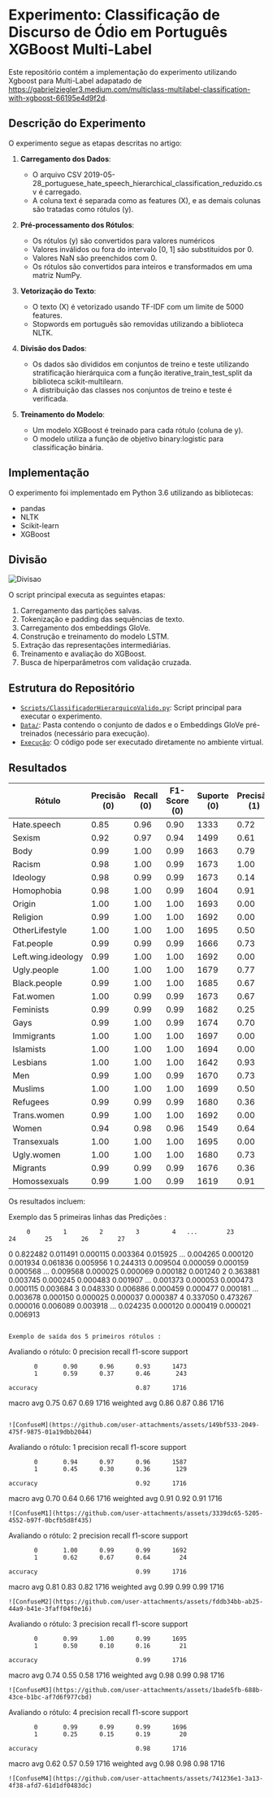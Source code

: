 # Experimento: Classificação de Discurso de Ódio em Português XGBoost Multi-Label

Este repositório contém a implementação do experimento utilizando Xgboost para Multi-Label adapatado de https://gabrielziegler3.medium.com/multiclass-multilabel-classification-with-xgboost-66195e4d9f2d. 

## Descrição do Experimento
O experimento segue as etapas descritas no artigo:

1. **Carregamento dos Dados**:
   - O arquivo CSV 2019-05-28_portuguese_hate_speech_hierarchical_classification_reduzido.csv é carregado.
   - A coluna text é separada como as features (X), e as demais colunas são tratadas como rótulos (y).

2. **Pré-processamento dos Rótulos**:
     - Os rótulos (y) são convertidos para valores numéricos
     - Valores inválidos ou fora do intervalo [0, 1] são substituídos por 0.
     - Valores NaN são preenchidos com 0.
     - Os rótulos são convertidos para inteiros e transformados em uma matriz NumPy.   

3. **Vetorização do Texto**:
   - O texto (X) é vetorizado usando TF-IDF com um limite de 5000 features.
   - Stopwords em português são removidas utilizando a biblioteca NLTK.
      
4. **Divisão dos Dados**:
   - Os dados são divididos em conjuntos de treino e teste utilizando stratificação hierárquica com a função iterative_train_test_split da biblioteca scikit-multilearn.
   - A distribuição das classes nos conjuntos de treino e teste é verificada.
  
5. **Treinamento do Modelo**:
   - Um modelo XGBoost é treinado para cada rótulo (coluna de y).
   - O modelo utiliza a função de objetivo binary:logistic para classificação binária.
     
## Implementação
O experimento foi implementado em Python 3.6 utilizando as bibliotecas:
- pandas
- NLTK
- Scikit-learn
- XGBoost

## Divisão
![Divisao](https://github.com/user-attachments/assets/7da2dc03-7fc2-4680-8d21-094c31f174a9)

O script principal executa as seguintes etapas:
1. Carregamento das partições salvas.
2. Tokenização e padding das sequências de texto.
3. Carregamento dos embeddings GloVe.
4. Construção e treinamento do modelo LSTM.
5. Extração das representações intermediárias.
6. Treinamento e avaliação do XGBoost.
7. Busca de hiperparâmetros com validação cruzada.

## Estrutura do Repositório
- [`Scripts/ClassificadorHierarquicoValido.py`](https://github.com/Carlosbera7/ClassificadorMultiLabel/blob/main/Script/ClassificadorHierarquicoValido.py): Script principal para executar o experimento.
- [`Data/`](https://github.com/Carlosbera7/ClassificadorMultiLabel/tree/main/Data): Pasta contendo o conjunto de dados e o Embeddings GloVe pré-treinados (necessário para execução).
- [`Execução`](https://musical-space-yodel-9rpvjvw9qr39vw4.github.dev/): O código pode ser executado diretamente no ambiente virtual.

## Resultados

| Rótulo | Precisão (0) | Recall (0) | F1-Score (0) | Suporte (0) | Precisão (1) | Recall (1) | F1-Score (1) | Suporte (1) | Acurácia | Macro Avg. (F1) | Weighted Avg. (F1) |
| ------ | ------------ | ---------- | ------------ | ----------- | ------------ | ---------- | ------------ | ----------- | -------- | --------------- | ------------------ |
| Hate.speech      | 0.85         | 0.96       | 0.90         | 1333        | 0.72         | 0.39       | 0.51         | 368         | 0.84     | 0.71            | 0.82               |
| Sexism      | 0.92         | 0.97       | 0.94         | 1499        | 0.61         | 0.37       | 0.46         | 202         | 0.90     | 0.70            | 0.89               |
| Body      | 0.99         | 1.00       | 0.99         | 1663        | 0.79         | 0.68       | 0.73         | 38          | 0.99     | 0.86            | 0.99               |
| Racism      | 0.98         | 1.00       | 0.99         | 1673        | 1.00         | 0.07       | 0.13         | 28          | 0.98     | 0.56            | 0.98               |
| Ideology      | 0.98         | 0.99       | 0.99         | 1673        | 0.14         | 0.07       | 0.10         | 28          | 0.98     | 0.54            | 0.97               |
| Homophobia      | 0.98         | 1.00       | 0.99         | 1604        | 0.91         | 0.64       | 0.75         | 97          | 0.98     | 0.87            | 0.97               |
| Origin      | 1.00         | 1.00       | 1.00         | 1693        | 0.00         | 0.00       | 0.00         | 8           | 0.99     | 0.50            | 0.99               |
| Religion      | 0.99         | 1.00       | 1.00         | 1692        | 0.00         | 0.00       | 0.00         | 9           | 0.99     | 0.50            | 0.99               |
| OtherLifestyle      | 1.00         | 1.00       | 1.00         | 1695        | 0.50         | 0.17       | 0.25         | 6           | 1.00     | 0.62            | 1.00               |
| Fat.people      | 0.99         | 0.99       | 0.99         | 1666        | 0.73         | 0.69       | 0.71         | 35          | 0.99     | 0.85            | 0.99               |
| Left.wing.ideology     | 0.99         | 1.00       | 1.00         | 1692        | 0.00         | 0.00       | 0.00         | 9           | 0.99     | 0.50            | 0.99               |
| Ugly.people     | 1.00         | 1.00       | 1.00         | 1679        | 0.77         | 0.77       | 0.77         | 22          | 0.99     | 0.88            | 0.99               |
| Black.people     | 0.99         | 1.00       | 1.00         | 1685        | 0.67         | 0.12       | 0.21         | 16          | 0.99     | 0.60            | 0.99               |
| Fat.women     | 1.00         | 0.99       | 0.99         | 1673        | 0.67         | 0.79       | 0.72         | 28          | 0.99     | 0.86            | 0.99               |
| Feminists     | 0.99         | 0.99       | 0.99         | 1682        | 0.25         | 0.16       | 0.19         | 19          | 0.99     | 0.59            | 0.98               |
| Gays     | 0.99         | 1.00       | 0.99         | 1674        | 0.70         | 0.26       | 0.38         | 27          | 0.99     | 0.69            | 0.98               |
| Immigrants     | 1.00         | 1.00       | 1.00         | 1697        | 0.00         | 0.00       | 0.00         | 4           | 1.00     | 0.50            | 1.00               |
| Islamists     | 1.00         | 1.00       | 1.00         | 1694        | 0.00         | 0.00       | 0.00         | 7           | 1.00     | 0.50            | 0.99               |
| Lesbians     | 1.00         | 1.00       | 1.00         | 1642        | 0.93         | 0.95       | 0.94         | 59          | 1.00     | 0.97            | 1.00               |
| Men     | 0.99         | 1.00       | 0.99         | 1670        | 0.73         | 0.35       | 0.48         | 31          | 0.99     | 0.74            | 0.98               |
| Muslims     | 1.00         | 1.00       | 1.00         | 1699        | 0.50         | 0.50       | 0.50         | 2           | 1.00     | 0.75            | 1.00               |
| Refugees     | 0.99         | 0.99       | 0.99         | 1680        | 0.36         | 0.38       | 0.37         | 21          | 0.98     | 0.68            | 0.98               |
| Trans.women     | 0.99         | 1.00       | 1.00         | 1692        | 0.00         | 0.00       | 0.00         | 9           | 0.99     | 0.50            | 0.99               |
| Women     | 0.94         | 0.98       | 0.96         | 1549        | 0.64         | 0.36       | 0.46         | 152         | 0.92     | 0.71            | 0.92               |
| Transexuals     | 1.00         | 1.00       | 1.00         | 1695        | 0.00         | 0.00       | 0.00         | 6           | 1.00     | 0.50            | 0.99               |
| Ugly.women     | 1.00         | 1.00       | 1.00         | 1680        | 0.73         | 0.76       | 0.74         | 21          | 0.99     | 0.87            | 0.99               |
| Migrants     | 0.99         | 0.99       | 0.99         | 1676        | 0.36         | 0.36       | 0.36         | 25          | 0.98     | 0.68            | 0.98               |
| Homossexuals     | 0.99         | 1.00       | 0.99         | 1619        | 0.91         | 0.71       | 0.79         | 82          | 0.98     | 0.89            | 0.98               |


Os resultados incluem:

Exemplo das 5 primeiras linhas das Predições : 

         0         1         2         3         4   ...        23        24        25        26        27
0  0.822482  0.011491  0.000115  0.003364  0.015925  ...  0.004265  0.000120  0.001934  0.061836  0.005956
1  0.244313  0.009504  0.000059  0.000159  0.000568  ...  0.009568  0.000025  0.000069  0.000182  0.001240
2  0.363881  0.003745  0.000245  0.000483  0.001907  ...  0.001373  0.000053  0.000473  0.000115  0.003684
3  0.048330  0.006886  0.000459  0.000477  0.000181  ...  0.003678  0.000150  0.000025  0.000037  0.000387
4  0.337050  0.473267  0.000016  0.006089  0.003918  ...  0.024235  0.000120  0.000419  0.000021  0.006913
```

Exemplo de saída dos 5 primeiros rótulos :
```

Avaliando o rótulo: 0
              precision    recall  f1-score   support

           0       0.90      0.96      0.93      1473
           1       0.59      0.37      0.46       243

    accuracy                           0.87      1716
   macro avg       0.75      0.67      0.69      1716
weighted avg       0.86      0.87      0.86      1716

```

![ConfuseM](https://github.com/user-attachments/assets/149bf533-2049-475f-9875-01a19dbb2044)

```
Avaliando o rótulo: 1
              precision    recall  f1-score   support

           0       0.94      0.97      0.96      1587
           1       0.45      0.30      0.36       129

    accuracy                           0.92      1716
   macro avg       0.70      0.64      0.66      1716
weighted avg       0.91      0.92      0.91      1716
```
![ConfuseM1](https://github.com/user-attachments/assets/3339dc65-5205-4552-b97f-0bcfb5d8f435)

```
Avaliando o rótulo: 2
              precision    recall  f1-score   support

           0       1.00      0.99      0.99      1692
           1       0.62      0.67      0.64        24

    accuracy                           0.99      1716
   macro avg       0.81      0.83      0.82      1716
weighted avg       0.99      0.99      0.99      1716
```
![ConfuseM2](https://github.com/user-attachments/assets/fddb34bb-ab25-44a9-b41e-3faff04f0e16)

```
Avaliando o rótulo: 3
              precision    recall  f1-score   support

           0       0.99      1.00      0.99      1695
           1       0.50      0.10      0.16        21

    accuracy                           0.99      1716
   macro avg       0.74      0.55      0.58      1716
weighted avg       0.98      0.99      0.98      1716
```
![ConfuseM3](https://github.com/user-attachments/assets/1bade5fb-688b-43ce-b1bc-af7d6f977cbd)

```
Avaliando o rótulo: 4
              precision    recall  f1-score   support

           0       0.99      0.99      0.99      1696
           1       0.25      0.15      0.19        20

    accuracy                           0.98      1716
   macro avg       0.62      0.57      0.59      1716
weighted avg       0.98      0.98      0.98      1716
```
![ConfuseM4](https://github.com/user-attachments/assets/741236e1-3a13-4f38-afd7-61d1df0483dc)




